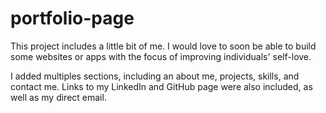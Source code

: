 # portfolio-page

This project includes a little bit of me. I would love to soon be able to build some websites or apps with the focus of improving individuals' self-love.

I added multiples sections, including an about me, projects, skills, and contact me. Links to my LinkedIn and GitHub page were also included, as well as my direct email.

